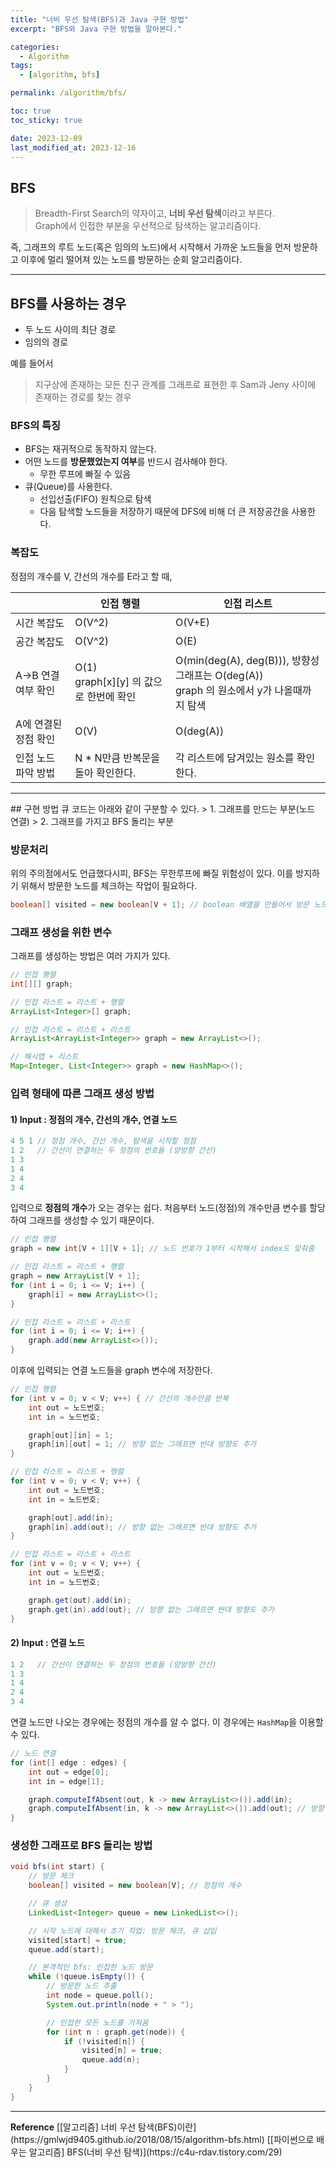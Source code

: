 ```yaml
---
title: "너비 우선 탐색(BFS)과 Java 구현 방법"
excerpt: "BFS와 Java 구현 방법을 알아본다."

categories:
  - Algorithm
tags:
  - [algorithm, bfs]

permalink: /algorithm/bfs/

toc: true
toc_sticky: true

date: 2023-12-09
last_modified_at: 2023-12-16
---
```


## BFS 
> Breadth-First Search의 약자이고, <b>너비 우선 탐색</b>이라고 부른다.  
> Graph에서 인접한 부분을 우선적으로 탐색하는 알고리즘이다.
  
즉, 그래프의 루트 노드(혹은 임의의 노드)에서 시작해서 가까운 노드들을 먼저 방문하고 이후에 멀리 떨어져 있는 노드를 방문하는 순회 알고리즘이다.  
<hr>

## BFS를 사용하는 경우
- 두 노드 사이의 최단 경로
- 임의의 경로

예를 들어서
> 지구상에 존재하는 모든 친구 관계를 그래프로 표현한 후 Sam과 Jeny 사이에 존재하는 경로를 찾는 경우

### BFS의 특징
- BFS는 재귀적으로 동작하지 않는다.
- 어떤 노드를 <b>방문했었는지 여부</b>를 반드시 검사해야 한다.
  - 무한 루프에 빠질 수 있음
- 큐(Queue)를 사용한다.
  - 선입선출(FIFO) 원칙으로 탐색
  - 다음 탐색할 노드들을 저장하기 때문에 DFS에 비해 더 큰 저장공간을 사용한다.

### 복잡도
정점의 개수를 V, 간선의 개수를 E라고 할 때,  

| | 인접 행렬 | 인접 리스트 |  
---|---|---  
| 시간 복잡도 | O(V^2) | O(V+E) |  
| 공간 복잡도 |	O(V^2) |	O(E) |
| A->B 연결여부 확인 |	O(1) <br> graph[x][y] 의 값으로 한번에 확인 | 	O(min(deg(A), deg(B))), 방향성 그래프는 O(deg(A)) <br> graph<x> 의 원소에서 y가 나올때까지 탐색 |
| A에 연결된 정점 확인 |	O(V) |	O(deg(A)) |
| 인접 노드 파악 방법 |	N * N만큼 반복문을 돌아 확인한다. |	각 리스트에 담겨있는 원소를 확인한다. | 


<hr>
## 구현 방법
큐
코드는 아래와 같이 구분할 수 있다.  
> 1. 그래프를 만드는 부분(노드 연결)
> 2. 그래프를 가지고 BFS 돌리는 부분

### 방문처리
위의 주의점에서도 언급했다시피, BFS는 무한루프에 빠질 위험성이 있다. 이를 방지하기 위해서 방문한 노드를 체크하는 작업이 필요하다.  
```java
boolean[] visited = new boolean[V + 1]; // boolean 배열을 만들어서 방문 노드를 체크(true/false)한다.
```

### 그래프 생성을 위한 변수
그래프를 생성하는 방법은 여러 가지가 있다.
```java
// 인접 행렬
int[][] graph;

// 인접 리스트 = 리스트 + 행렬
ArrayList<Integer>[] graph;

// 인접 리스트 = 리스트 + 리스트
ArrayList<ArrayList<Integer>> graph = new ArrayList<>();

// 해시맵 + 리스트
Map<Integer, List<Integer>> graph = new HashMap<>();
```
  
### 입력 형태에 따른 그래프 생성 방법

#### 1) Input : 정점의 개수, 간선의 개수, 연결 노드
```java
4 5 1 // 정점 개수, 간선 개수, 탐색을 시작할 정점
1 2   // 간선이 연결하는 두 정점의 번호들 (양방향 간선)
1 3
1 4
2 4
3 4
```
입력으로 <b>정점의 개수</b>가 오는 경우는 쉽다. 처음부터 노드(정점)의 개수만큼 변수를 할당하여 그래프를 생성할 수 있기 때문이다.  
```java
// 인접 행렬
graph = new int[V + 1][V + 1]; // 노드 번호가 1부터 시작해서 index도 맞춰줌

// 인접 리스트 = 리스트 + 행렬
graph = new ArrayList[V + 1];
for (int i = 0; i <= V; i++) {
    graph[i] = new ArrayList<>();
}

// 인접 리스트 = 리스트 + 리스트
for (int i = 0; i <= V; i++) {
    graph.add(new ArrayList<>());
}
```
이후에 입력되는 연결 노드들을 graph 변수에 저장한다.
```java
// 인접 행렬
for (int v = 0; v < V; v++) { // 간선의 개수만큼 반복
    int out = 노드번호;
    int in = 노드번호;

    graph[out][in] = 1;
    graph[in][out] = 1; // 방향 없는 그래프면 반대 방향도 추가
}

// 인접 리스트 = 리스트 + 행렬
for (int v = 0; v < V; v++) { 
    int out = 노드번호;
    int in = 노드번호;

    graph[out].add(in);
    graph[in].add(out); // 방향 없는 그래프면 반대 방향도 추가
}

// 인접 리스트 = 리스트 + 리스트
for (int v = 0; v < V; v++) { 
    int out = 노드번호;
    int in = 노드번호;

    graph.get(out).add(in);
    graph.get(in).add(out); // 방향 없는 그래프면 반대 방향도 추가
}
```

#### 2) Input : 연결 노드
```java
1 2   // 간선이 연결하는 두 정점의 번호들 (양방향 간선)
1 3
1 4
2 4
3 4
```
연결 노드만 나오는 경우에는 정점의 개수를 알 수 없다. 이 경우에는 `HashMap`을 이용할 수 있다.  
```java
// 노드 연결
for (int[] edge : edges) {
    int out = edge[0];
    int in = edge[1];

    graph.computeIfAbsent(out, k -> new ArrayList<>()).add(in);
    graph.computeIfAbsent(in, k -> new ArrayList<>()).add(out); // 방향 없는 그래프면 반대 방향도 추가
}
```

### 생성한 그래프로 BFS 돌리는 방법
```java
void bfs(int start) {
    // 방문 체크
    boolean[] visited = new boolean[V]; // 정점의 개수

    // 큐 생성
    LinkedList<Integer> queue = new LinkedList<>();

    // 시작 노드에 대해서 초기 작업: 방문 체크, 큐 삽입
    visited[start] = true;
    queue.add(start);

    // 본격적인 bfs: 인접한 노드 방문
    while (!queue.isEmpty()) {
        // 방문한 노드 추출
        int node = queue.poll();
        System.out.println(node + " > ");

        // 인접한 모든 노드를 가져옴
        for (int n : graph.get(node)) {
            if (!visited[n]) {
                visited[n] = true;
                queue.add(n);
            }
        }
    }
}
```
<hr>
<b>Reference</b>  
[[알고리즘] 너비 우선 탐색(BFS)이란](https://gmlwjd9405.github.io/2018/08/15/algorithm-bfs.html)  
[[파이썬으로 배우는 알고리즘] BFS(너비 우선 탐색)](https://c4u-rdav.tistory.com/29)